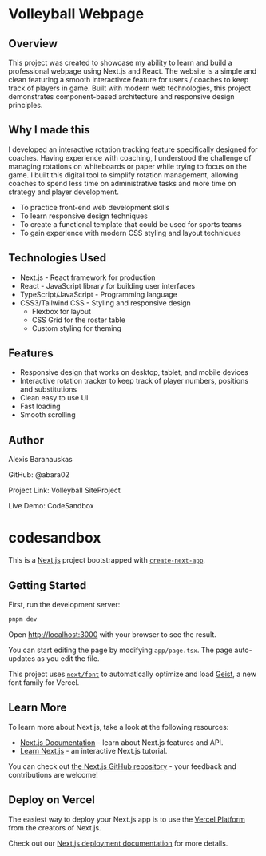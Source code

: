 # Volleyball Webpage

## Overview
This project was created to showcase my ability to learn and build a professional webpage using Next.js and React. The website is a simple and clean featuring a smooth interactivce feature for users / coaches to keep track of players in game. 
Built with modern web technologies, this project demonstrates component-based architecture and responsive design principles.

## Why I made this
I developed an interactive rotation tracking feature specifically designed for coaches. Having experience with coaching, I understood the challenge of managing rotations on whiteboards or paper while trying to focus on the game. I built this digital tool to
simplify rotation management, allowing coaches to spend less time on administrative tasks and more time on strategy and player development.

* To practice front-end web development skills
* To learn responsive design techniques
* To create a functional template that could be used for sports teams
* To gain experience with modern CSS styling and layout techniques

 ## Technologies Used

 * Next.js - React framework for production
 * React - JavaScript library for building user interfaces
 * TypeScript/JavaScript - Programming language
 * CSS3/Tailwind CSS - Styling and responsive design
     * Flexbox for layout
     * CSS Grid for the roster table
     * Custom styling for theming
  
## Features

* Responsive design that works on desktop, tablet, and mobile devices
* Interactive rotation tracker to keep track of player numbers, positions and substitutions
* Clean easy to use UI
* Fast loading
* Smooth scrolling


## Author

Alexis Baranauskas 

GitHub: @abara02

Project Link: Volleyball SiteProject

Live Demo: CodeSandbox


# codesandbox 


This is a [Next.js](https://nextjs.org) project bootstrapped with [`create-next-app`](https://nextjs.org/docs/app/api-reference/cli/create-next-app).

## Getting Started

First, run the development server:

```bash
pnpm dev
```

Open [http://localhost:3000](http://localhost:3000) with your browser to see the result.

You can start editing the page by modifying `app/page.tsx`. The page auto-updates as you edit the file.

This project uses [`next/font`](https://nextjs.org/docs/app/building-your-application/optimizing/fonts) to automatically optimize and load [Geist](https://vercel.com/font), a new font family for Vercel.

## Learn More

To learn more about Next.js, take a look at the following resources:

- [Next.js Documentation](https://nextjs.org/docs) - learn about Next.js features and API.
- [Learn Next.js](https://nextjs.org/learn) - an interactive Next.js tutorial.

You can check out [the Next.js GitHub repository](https://github.com/vercel/next.js) - your feedback and contributions are welcome!

## Deploy on Vercel

The easiest way to deploy your Next.js app is to use the [Vercel Platform](https://vercel.com/new?utm_medium=default-template&filter=next.js&utm_source=create-next-app&utm_campaign=create-next-app-readme) from the creators of Next.js.

Check out our [Next.js deployment documentation](https://nextjs.org/docs/app/building-your-application/deploying) for more details.
